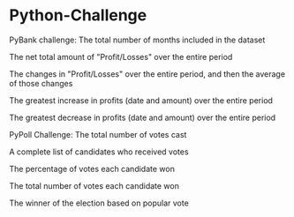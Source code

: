 # Python-Challenge
PyBank challenge:
The total number of months included in the dataset

The net total amount of "Profit/Losses" over the entire period

The changes in "Profit/Losses" over the entire period, and then the average of those changes

The greatest increase in profits (date and amount) over the entire period

The greatest decrease in profits (date and amount) over the entire period


PyPoll Challenge:
The total number of votes cast

A complete list of candidates who received votes

The percentage of votes each candidate won

The total number of votes each candidate won

The winner of the election based on popular vote
